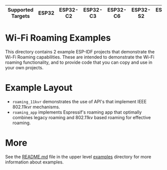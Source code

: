 | Supported Targets | ESP32 | ESP32-C2 | ESP32-C3 | ESP32-C6 | ESP32-S2 | ESP32-S3 |
| ----------------- | ----- | -------- | -------- | -------- | -------- | -------- |

# Wi-Fi Roaming Examples

This directory contains 2 example ESP-IDF projects that demonstrate the Wi-Fi Roaming capabilities. These are intended to demonstrate the Wi-Fi roaming functionality, and to provide code that you can copy and use in your own projects.

# Example Layout

* `roaming_11kvr` demonstrates the use of API's that implement IEEE 802.11kvr mechanisms.
* `roaming_app` implements Espressif's roaming app that optimally combines legacy roaming and 802.11kv based
   roaming for effective roaming.

# More

See the [README.md](../README.md) file in the upper level [examples](../) directory for more information about examples.
